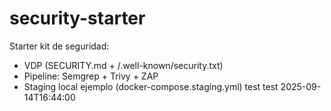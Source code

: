 ﻿# security-starter

Starter kit de seguridad:
- VDP (SECURITY.md + /.well-known/security.txt)
- Pipeline: Semgrep + Trivy + ZAP
- Staging local ejemplo (docker-compose.staging.yml)
t e s t  
 t e s t   2 0 2 5 - 0 9 - 1 4 T 1 6 : 4 4 : 0 0  
 
